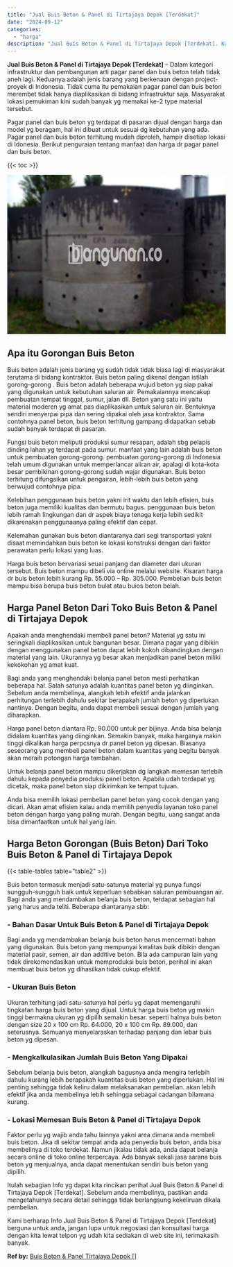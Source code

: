 ```yaml
---
title: "Jual Buis Beton & Panel di Tirtajaya Depok [Terdekat]"
date: "2024-09-12"
categories: 
  - "harga"
description: "Jual Buis Beton & Panel di Tirtajaya Depok [Terdekat]. Kami berharap Info Jual Buis Beton & Panel di Tirtajaya Depok [Terdekat] berguna untuk anda, jangan..."
---
```


**Jual Buis Beton & Panel di Tirtajaya Depok \[Terdekat\]** – Dalam kategori infrastruktur dan pembangunan arti pagar panel dan buis beton telah tidak aneh lagi. Keduanya adalah jenis barang yang berkenaan dengan project-proyek di Indonesia. Tidak cuma itu pemakaian pagar panel dan buis beton merembet tidak hanya diaplikasikan di bidang infrastruktur saja. Masyarakat lokasi pemukiman kini sudah banyak yg memakai ke-2 type material tersebut.

Pagar panel dan buis beton yg terdapat di pasaran dijual dengan harga dan model yg beragam, hal ini dibuat untuk sesuai dg kebutuhan yang ada. Pagar panel dan buis beton terhitung mudah diproleh, hampir disetiap lokasi di Idonesia. Berikut penguraian tentang manfaat dan harga dr pagar panel dan buis beton.

{{< toc >}}

![Jual Buis Beton & Panel di Tirtajaya Depok [Terdekat]](/images/jual-panel-buis-beton-murah-24.png)

## Apa itu Gorongan Buis Beton

Buis beton adalah jenis barang yg sudah tidak tidak biasa lagi di masyarakat terutama di bidang kontraktor. Buis beton paling dikenal dengan istilah gorong-gorong . Buis beton adalah beberapa wujud beton yg siap pakai yang digunakan untuk kebutuhan saluran air. Pemakaiannya mencakup pembuatan tempat tinggal, sumur, jalan dll. Beton yang satu ini yaitu material moderen yg amat pas diaplikasikan untuk saluran air. Bentuknya sendiri menyerpai pipa dan sering dipakai oleh jasa kontraktor. Sama contohnya panel beton, buis beton terhitung gampang didapatkan sebab sudah banyak terdapat di pasaran.

Fungsi buis beton meliputi produksi sumur resapan, adalah sbg pelapis dinding lahan yg terdapat pada sumur. manfaat yang lain adalah buis beton untuk pembuatan gorong-gorong. pembuatan gorong-gorong di Indonesia telah umum digunakan untuk memperlancar aliran air, apalagi di kota-kota besar pembikinan gorong-gorong sudah wajar digunakan. Buis beton terhitung difungsikan untuk pengairan, lebih-lebih buis beton yang berwujud contohnya pipa.

Kelebihan penggunaan buis beton yakni irit waktu dan lebih efisien, buis beton juga memiliki kualitas dan bermutu bagus. penggunaan buis beton lebih ramah lingkungan dan dr aspek biaya tenaga kerja lebih sedikit dikarenakan penggunaanya paling efektif dan cepat.

Kelemahan gunakan buis beton diantaranya dari segi transportasi yakni disaat memindahkan buis beton ke lokasi konstruksi dengan dari faktor perawatan perlu lokasi yang luas.

Harga buis beton bervariasi seuai panjang dan diameter dari ukuran tersebut. Buis beton mampu dibeli via online melalui website. Kisaran harga dr buis beton lebih kurang Rp. 55.000 – Rp. 305.000. Pembelian buis beton mampu bisa berupa buis beton bulat atau buios beton belah.

## Harga Panel Beton Dari Toko Buis Beton & Panel di Tirtajaya Depok

Apakah anda menghendaki membeli panel beton? Material yg satu ini seringkali diaplikasikan untuk bangunan besar. Dimana pagar yang dibikin dengan menggunakan panel beton dapat lebih kokoh dibandingkan dengan material yang lain. Ukurannya yg besar akan menjadikan panel beton miliki kekokohan yg amat kuat.

Bagi anda yang menghendaki belanja panel beton mesti perhatikan beberapa hal. Salah satunya adalah kuantitas panel beton yg diinginkan. Sebelum anda membelinya, alangkah lebih efektif anda jalankan perhitungan terlebih dahulu sekitar berapakah jumlah beton yg diperlukan nantinya. Dengan begitu, anda dapat membeli sesuai dengan jumlah yang diharapkan.

Harga panel beton diantara Rp. 90.000 untuk per bijinya. Anda bisa belanja didalam kuantitas yang diinginkan. Semakin banyak, maka harganya makin tinggi dikalikan harga perpcsnya dr panel beton yg dipesan. Biasanya seseorang yang membeli panel beton dalam kuantitas yang begitu banyak akan meraih potongan harga tambahan.

Untuk belanja panel beton mampu dikerjakan dg langkah memesan terlebih dahulu kepada penyedia produksi panel beton. Apabila udah terdapat yg dicetak, maka panel beton siap dikirimkan ke tempat tujuan.

Anda bisa memilih lokasi pembelian panel beton yang cocok dengan yang dicari. Akan amat efisien kalau anda memilih penyedia layanan toko panel beton dengan harga yang paling murah. Dengan begitu, uang sangat anda bisa dimanfaatkan untuk hal yang lain.

## Harga Beton Gorongan (Buis Beton) Dari Toko Buis Beton & Panel di Tirtajaya Depok

{{< table-tables table="table2" >}}

Buis beton termasuk menjadi satu-satunya material yg punya fungsi sungguh-sungguh baik untuk keperluan sebabkan saluran pembuangan air. Bagi anda yang mendambakan belanja buis beton, terdapat sebagian hal yang harus anda teliti. Beberapa diantaranya sbb:

### \- Bahan Dasar Untuk Buis Beton & Panel di Tirtajaya Depok

Bagi anda yg mendambakan belanja buis beton harus mencermati bahan yang digunakan. Buis beton yang mempunyai kwalitas baik dibikin dengan material pasir, semen, air dan additive beton. Bila ada campuran lain yang tidak direkomendasikan untuk memproduksi buis beton, perihal ini akan membuat buis beton yg dihasilkan tidak cukup efektif.

### \- Ukuran Buis Beton

Ukuran terhitung jadi satu-satunya hal perlu yg dapat memengaruhi tingkatan harga buis beton yang dijual. Untuk harga buis beton yg makin tinggi bermakna ukuran yg dipilih semakin besar. seperti halnya buis beton dengan size 20 x 100 cm Rp. 64.000, 20 x 100 cm Rp. 89.000, dan seterusnya. Semuanya menyelaraskan terhadap panjang dan lebar buis beton yg dipesan.

### \- Mengkalkulasikan Jumlah Buis Beton Yang Dipakai

Sebelum belanja buis beton, alangkah bagusnya anda mengira terlebih dahulu kurang lebih berapakah kuantitas buis beton yang diperlukan. Hal ini penting sehingga tidak keliru dalam melaksanakan pembelian. akan lebih efektif jika anda membelinya lebih sehingga sebagai cadangan bilamana kurang.

### \- Lokasi Memesan Buis Beton & Panel di Tirtajaya Depok

Faktor perlu yg wajib anda tahu lainnya yakni area dimana anda membeli buis beton. Jika di sekitar tempat anda ada penyedia buis beton, anda bisa membelinya di toko terdekat. Namun jikalau tidak ada, anda dapat belanja secara online di toko online terpercaya. Ada banyak sekali jasa sarana buis beton yg menjualnya, anda dapat menentukan sendiri buis beton yang dipilih.

Itulah sebagian Info yg dapat kita rincikan perihal Jual Buis Beton & Panel di Tirtajaya Depok \[Terdekat\]. Sebelum anda membelinya, pastikan anda mengetahuinya secara detail sehingga tidak berlangsung kekeliruan dikala pembelian.

Kami berharap Info Jual Buis Beton & Panel di Tirtajaya Depok \[Terdekat\] berguna untuk anda, jangan lupa untuk negosiasi dan konsultasi harga dengan kita lewat telpon yg udah kita sediakan di web site ini, terimakasih banyak.

**Ref by:** [Buis Beton & Panel Tirtajaya Depok []](https://id.wikipedia.org/wiki/Buis)
